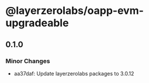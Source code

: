 # @layerzerolabs/oapp-evm-upgradeable

## 0.1.0

### Minor Changes

- aa37daf: Update layerzerolabs packages to 3.0.12
